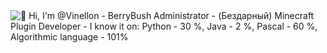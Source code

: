 <img src="Vinellon/Vinellon/header.png" alt="👋 Hi, I'm @Vinellon">
- BerryBush Administrator 
- (Бездарный) Minecraft Plugin Developer 
- I know it on: Python - 30 %, Java - 2 %, Pascal - 60 %, Algorithmic language - 101%


<!---
Vinellon/Vinellon is a ✨ special ✨ repository because its `README.md` (this file) appears on your GitHub profile.
You can click the Preview link to take a look at your changes.
--->

